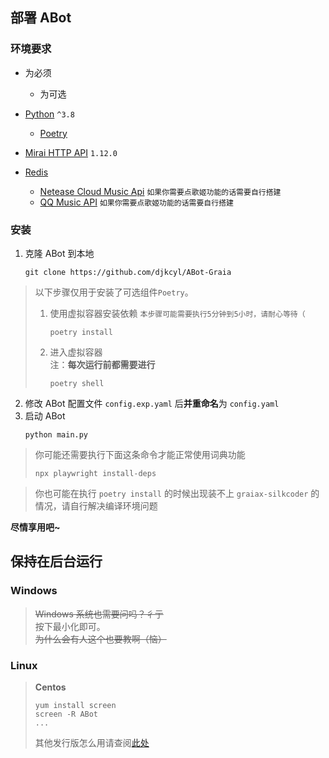 ## 部署 ABot

### 环境要求

- 为必须
  - 为可选

- [Python](https://www.python.org/) `^3.8`
  - [Poetry](https://python-poetry.org/)
- [Mirai HTTP API](https://github.com/project-mirai/mirai-api-http) `1.12.0`
- [Redis](https://redis.io/)
  - [Netease Cloud Music Api](https://github.com/Binaryify/NeteaseCloudMusicApi) `如果你需要点歌姬功能的话需要自行搭建`
  - [QQ Music API](https://github.com/Rain120/qq-music-api) `如果你需要点歌姬功能的话需要自行搭建`

### 安装

1. 克隆 ABot 到本地
   ```shell
   git clone https://github.com/djkcyl/ABot-Graia
   ```
> 以下步骤仅用于安装了可选组件`Poetry`。
> 1. 使用虚拟容器安装依赖   `本步骤可能需要执行5分钟到5小时，请耐心等待（`
>    ```shell
>    poetry install
>    ```
> 2. 进入虚拟容器<br>
> 注：**每次运行前都需要进行**
>    ```shell
>    poetry shell
>    ```
2. 修改 ABot 配置文件 `config.exp.yaml` 后**并重命名**为 `config.yaml`
3. 启动 ABot
   ```shell
   python main.py
   ```

> 你可能还需要执行下面这条命令才能正常使用词典功能
>
> ```shell
> npx playwright install-deps
> ```

> 你也可能在执行 `poetry install` 的时候出现装不上 `graiax-silkcoder` 的情况，请自行解决编译环境问题

**尽情享用吧~**

## 保持在后台运行

### **Windows**

> ~~Windows 系统也需要问吗？彳亍~~<br>
> 按下最小化即可。<br>
> ~~为什么会有人这个也要教啊（恼）~~<br>

### **Linux**

> **Centos**
>
> ```shell
> yum install screen
> screen -R ABot
> ...
> ```
>
> 其他发行版怎么用请查阅[此处](https://www.runoob.com/linux/linux-comm-screen.html)
